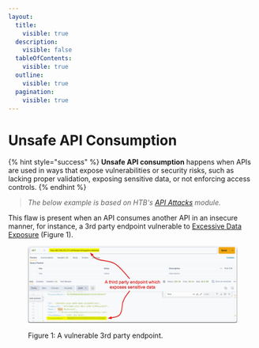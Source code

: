 ```yaml
---
layout:
  title:
    visible: true
  description:
    visible: false
  tableOfContents:
    visible: true
  outline:
    visible: true
  pagination:
    visible: true
---
```


# Unsafe API Consumption

{% hint style="success" %}
**Unsafe API consumption** happens when APIs are used in ways that expose vulnerabilities or security risks, such as lacking proper validation, exposing sensitive data, or not enforcing access controls.
{% endhint %}

> _The below example is based on HTB's_ [_API Attacks_](https://academy.hackthebox.com/course/preview/api-attacks) _module._

This flaw is present when an API consumes another API in an insecure manner, for instance, a 3rd party endpoint vulnerable to [Excessive Data Exposure](excessive-data-exposure.md) (Figure 1).

<figure><img src="../../../.gitbook/assets/unsafe_api_consumption.png" alt=""><figcaption><p>Figure 1: A vulnerable 3rd party endpoint.</p></figcaption></figure>
